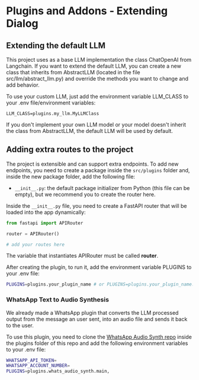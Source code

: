 # Plugins and Addons ‐ Extending Dialog

## Extending the default LLM

This project uses as a base LLM implementation the class ChatOpenAI from Langchain. If you want to extend the default LLM, you can create a new class that inherits from AbstractLLM (located in the file src/llm/abstract_llm.py) and override the methods you want to change and add behavior.

To use your custom LLM, just add the environment variable LLM_CLASS to your .env file/environment variables:

```
LLM_CLASS=plugins.my_llm.MyLLMClass
```

If you don't implement your own LLM model or your model doesn't inherit the class from AbstractLLM, the default LLM will be used by default.

## Adding extra routes to the project

The project is extensible and can support extra endpoints. To add new endpoints, you need to create a package inside the `src/plugins` folder and, inside the new package folder, add the following file:

- `__init__.py`: the default package initializer from Python (this file can be empty), but we recommend you to create the router here.

Inside the `__init__.py` file, you need to create a FastAPI router that will be loaded into the app dynamically:

```python
from fastapi import APIRouter

router = APIRouter()

# add your routes here
```

The variable that instantiates APIRouter must be called **router**.

After creating the plugin, to run it, add the environment variable PLUGINS to your .env file:

```bash
PLUGINS=plugins.your_plugin_name # or PLUGINS=plugins.your_plugin_name.file_name if there is another file to be used as entrypoint
```

### WhatsApp Text to Audio Synthesis

We already made a WhatsApp plugin that converts the LLM processed output from the message an user sent, into an audio file and sends it back to the user.

To use this plugin, you need to clone the [WhatsApp Audio Synth repo](https://github.com/talkdai/whats_audio_synth) inside the plugins folder of this repo and add the following environment variables to your .env file:

```bash
WHATSAPP_API_TOKEN=
WHATSAPP_ACCOUNT_NUMBER=
PLUGINS=plugins.whats_audio_synth.main,
```

